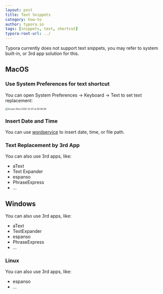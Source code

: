 ```yaml
---
layout: post
title: Text Snippets
category: how-to
author: typora.io
tags: [snippets, text, shortcut]
typora-root-url: ../
---
```


Typora currently does not support text snippets, you may refer to system built-in, or 3rd app solution for this.

## MacOS

### Use System Preferences for text shortcut

You can open System Preferences → Keyboard → Text to set text replacement:

<img src="/media/macOS/Screen Shot 2020-12-07 at 00.06.06.png" alt="Screen Shot 2020-12-07 at 00.06.06" style="zoom:50%;" />

### Insert Date and Time

You can use [wordservice](https://apps.apple.com/us/app/wordservice/id899972312?mt=12) to insert date, time, or file path.

### Text Replacement by 3rd App

You can also use 3rd apps, like:

- aText
- Text Expander
- espanso
- PhraseExpress
- ...

## Windows

You can also use 3rd apps, like:

- aText
- TextExpander
- espanso
- PhraseExpress
- ...

### Linux

You can also use 3rd apps, like:

- espanso
- ...